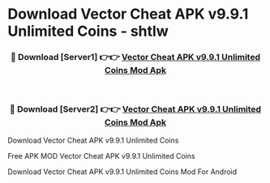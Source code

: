 # Download Vector Cheat APK v9.9.1 Unlimited Coins - shtlw



<div align="center">
<h3>🔴 Download [Server1] 👉👉 <a href="https://momento.my/?title=Vector_Cheat_APK_v9.9.1_Unlimited_Coins">Vector Cheat APK v9.9.1 Unlimited Coins Mod Apk</a></h3><br>

<h3>🔴 Download [Server2] 👉👉 <a href="https://momento.my/?title=Vector_Cheat_APK_v9.9.1_Unlimited_Coins">Vector Cheat APK v9.9.1 Unlimited Coins Mod Apk</a></h3>
</div>



Download Vector Cheat APK v9.9.1 Unlimited Coins 

Free APK MOD Vector Cheat APK v9.9.1 Unlimited Coins 

Download Vector Cheat APK v9.9.1 Unlimited Coins Mod For Android
